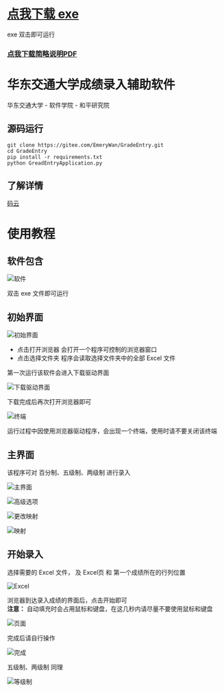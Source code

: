 # [点我下载 exe](https://gitee.com/EmeryWan/GradeEntry/attach_files/247640/download)

exe 双击即可运行  

### [点我下载简略说明PDF](https://gitee.com/EmeryWan/GradeEntry/attach_files/247641/download)

# 华东交通大学成绩录入辅助软件

华东交通大学 - 软件学院 - 和平研究院

## 源码运行

```shell
git clone https://gitee.com/EmeryWan/GradeEntry.git
cd GradeEntry
pip install -r requirements.txt
python GreadEntryApplication.py
```

## 了解详情
  
[码云](https://gitee.com/EmeryWan/GradeEntry)

# 使用教程

## 软件包含

![软件](./readme_imgs/1.png)

双击 exe 文件即可运行

## 初始界面

![初始界面](./readme_imgs/2.png)

- 点击打开浏览器 会打开一个程序可控制的浏览器窗口
- 点击选择文件夹 程序会读取选择文件夹中的全部 Excel 文件

第一次运行该软件会进入下载驱动界面

![下载驱动界面](./readme_imgs/3.png)

下载完成后再次打开浏览器即可

![终端](./readme_imgs/4.png)

运行过程中因使用浏览器驱动程序，会出现一个终端，使用时请不要关闭该终端

## 主界面

该程序可对 百分制、五级制、两级制 进行录入

![主界面](./readme_imgs/5.png)

![高级选项](./readme_imgs/6.png)

![更改映射](./readme_imgs/7.png)

![映射](./readme_imgs/8.png)

## 开始录入

选择需要的 Excel 文件， 及 Excel页 和 第一个成绩所在的行列位置

![Excel](./readme_imgs/9.png)

浏览器到达录入成绩的界面后，点击开始即可  
**注意：** 自动填充时会占用鼠标和键盘，在这几秒内请尽量不要使用鼠标和键盘

![页面](./readme_imgs/10.png)

完成后请自行操作

![完成](./readme_imgs/11.png)

五级制、两级制 同理

![等级制](./readme_imgs/12.png)
